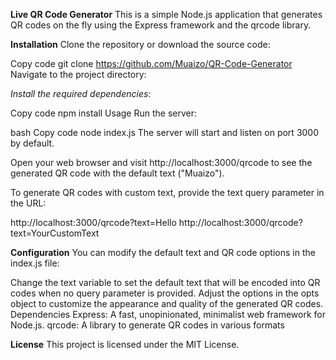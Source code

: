 **Live QR Code Generator**
This is a simple Node.js application that generates QR codes on the fly using the Express framework and the qrcode library.

**Installation**
Clone the repository or download the source code:

Copy code
git clone https://github.com/Muaizo/QR-Code-Generator
Navigate to the project directory:

_Install the required dependencies_:

Copy code
npm install
Usage
Run the server:

bash
Copy code
node index.js
The server will start and listen on port 3000 by default.

Open your web browser and visit http://localhost:3000/qrcode to see the generated QR code with the default text ("Muaizo").

To generate QR codes with custom text, provide the text query parameter in the URL:

http://localhost:3000/qrcode?text=Hello
http://localhost:3000/qrcode?text=YourCustomText

**Configuration**
You can modify the default text and QR code options in the index.js file:

Change the text variable to set the default text that will be encoded into QR codes when no query parameter is provided.
Adjust the options in the opts object to customize the appearance and quality of the generated QR codes.
Dependencies
Express: A fast, unopinionated, minimalist web framework for Node.js.
qrcode: A library to generate QR codes in various formats

**License**
This project is licensed under the MIT License.


